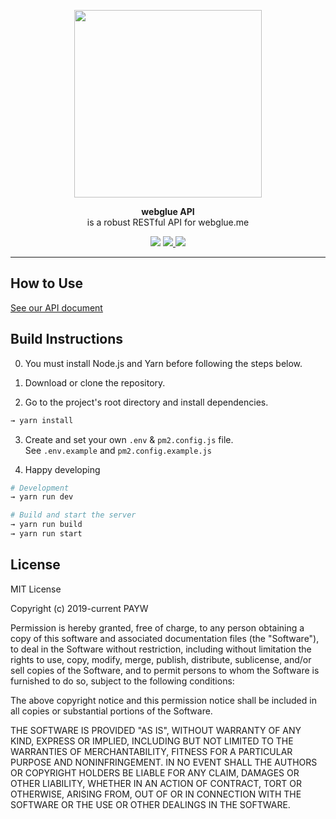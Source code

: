 <p align="center">
  <img src="https://user-images.githubusercontent.com/37792049/69007828-816ea080-0986-11ea-947b-dca62c27bce0.png" width="300" />
</p>

<p align="center">
  <b>webglue API</b>
  <br />
  is a robust RESTful API for webglue.me
</p>

<p align="center">
  <img src="https://img.shields.io/github/license/paywteam/webglue-api" />
  <a href="https://github.com/paywteam/webglue-api/actions">
    <img src="https://github.com/paywteam/webglue-api/workflows/Node CI/badge.svg" />
  </a>
  <img src="https://img.shields.io/github/v/release/paywteam/webglue-api?include_prereleases" />
</p>

---

## How to Use

[See our API document](https://documenter.getpostman.com/view/7378097/SVtVVodM)

## Build Instructions

0. You must install Node.js and Yarn before following the steps below.

1. Download or clone the repository.

2. Go to the project's root directory and install dependencies.

```zsh
→ yarn install
```

3. Create and set your own `.env` & `pm2.config.js` file.  
See `.env.example` and `pm2.config.example.js`

4. Happy developing

```zsh
# Development
→ yarn run dev
```

```zsh
# Build and start the server
→ yarn run build
→ yarn run start
```


## License

MIT License

Copyright (c) 2019-current PAYW

Permission is hereby granted, free of charge, to any person obtaining a copy
of this software and associated documentation files (the "Software"), to deal
in the Software without restriction, including without limitation the rights
to use, copy, modify, merge, publish, distribute, sublicense, and/or sell
copies of the Software, and to permit persons to whom the Software is
furnished to do so, subject to the following conditions:

The above copyright notice and this permission notice shall be included in all
copies or substantial portions of the Software.

THE SOFTWARE IS PROVIDED "AS IS", WITHOUT WARRANTY OF ANY KIND, EXPRESS OR
IMPLIED, INCLUDING BUT NOT LIMITED TO THE WARRANTIES OF MERCHANTABILITY,
FITNESS FOR A PARTICULAR PURPOSE AND NONINFRINGEMENT. IN NO EVENT SHALL THE
AUTHORS OR COPYRIGHT HOLDERS BE LIABLE FOR ANY CLAIM, DAMAGES OR OTHER
LIABILITY, WHETHER IN AN ACTION OF CONTRACT, TORT OR OTHERWISE, ARISING FROM,
OUT OF OR IN CONNECTION WITH THE SOFTWARE OR THE USE OR OTHER DEALINGS IN THE
SOFTWARE.
